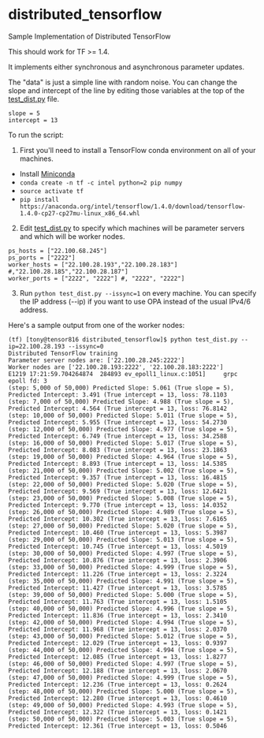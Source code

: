 # distributed_tensorflow
Sample Implementation of Distributed TensorFlow

This should work for TF >= 1.4.

It implements either synchronous and asynchronous parameter updates.

The "data" is just a simple line with random noise. You can change the slope and intercept of the line by editing those variables at the top of the [test_dist.py](https://github.com/mas-dse-greina/distributed_tensorflow/blob/master/test_dist.py) file.

```
slope = 5
intercept = 13
```

To run the script:
1. First you'll need to install a TensorFlow conda environment on all of your machines.
+ Install [Miniconda](https://conda.io/miniconda.html)
+ `conda create -n tf -c intel python=2 pip numpy`
+ `source activate tf`
+ `pip install https://anaconda.org/intel/tensorflow/1.4.0/download/tensorflow-1.4.0-cp27-cp27mu-linux_x86_64.whl`
2. Edit [test_dist.py](https://github.com/mas-dse-greina/distributed_tensorflow/blob/master/test_dist.py) to specify which machines will be parameter servers and which will be worker nodes.
```
ps_hosts = ["22.100.68.245"]
ps_ports = ["2222"]
worker_hosts = ["22.100.28.193","22.100.28.183"] #,"22.100.28.185","22.100.28.187"]
worker_ports = ["2222", "2222"] #, "2222", "2222"]
```
3. Run `python test_dist.py --issync=1` on every machine. You can specify the IP address (--ip) if you want to use OPA instead of the usual IPv4/6 address.

Here's a sample output from one of the worker nodes:
```
(tf) [tony@tensor816 distributed_tensorflow]$ python test_dist.py --ip=22.100.28.193 --issync=0
Distributed TensorFlow training
Parameter server nodes are: ['22.100.28.245:2222']
Worker nodes are ['22.100.28.193:2222', '22.100.28.183:2222']
E1219 17:21:59.704264874  284893 ev_epoll1_linux.c:1051]     grpc epoll fd: 3
(step: 5,000 of 50,000) Predicted Slope: 5.061 (True slope = 5), Predicted Intercept: 3.491 (True intercept = 13, loss: 78.1103
(step: 7,000 of 50,000) Predicted Slope: 4.988 (True slope = 5), Predicted Intercept: 4.564 (True intercept = 13, loss: 76.8142
(step: 10,000 of 50,000) Predicted Slope: 5.011 (True slope = 5), Predicted Intercept: 5.955 (True intercept = 13, loss: 54.2730
(step: 12,000 of 50,000) Predicted Slope: 4.977 (True slope = 5), Predicted Intercept: 6.749 (True intercept = 13, loss: 34.2588
(step: 16,000 of 50,000) Predicted Slope: 5.017 (True slope = 5), Predicted Intercept: 8.083 (True intercept = 13, loss: 23.1863
(step: 19,000 of 50,000) Predicted Slope: 4.964 (True slope = 5), Predicted Intercept: 8.893 (True intercept = 13, loss: 14.5385
(step: 21,000 of 50,000) Predicted Slope: 5.002 (True slope = 5), Predicted Intercept: 9.357 (True intercept = 13, loss: 16.4815
(step: 22,000 of 50,000) Predicted Slope: 5.020 (True slope = 5), Predicted Intercept: 9.569 (True intercept = 13, loss: 12.6421
(step: 23,000 of 50,000) Predicted Slope: 5.008 (True slope = 5), Predicted Intercept: 9.770 (True intercept = 13, loss: 14.0352
(step: 26,000 of 50,000) Predicted Slope: 4.989 (True slope = 5), Predicted Intercept: 10.302 (True intercept = 13, loss: 7.6165
(step: 27,000 of 50,000) Predicted Slope: 5.020 (True slope = 5), Predicted Intercept: 10.460 (True intercept = 13, loss: 5.3987
(step: 29,000 of 50,000) Predicted Slope: 5.013 (True slope = 5), Predicted Intercept: 10.745 (True intercept = 13, loss: 4.5019
(step: 30,000 of 50,000) Predicted Slope: 4.997 (True slope = 5), Predicted Intercept: 10.876 (True intercept = 13, loss: 2.3906
(step: 33,000 of 50,000) Predicted Slope: 4.999 (True slope = 5), Predicted Intercept: 11.226 (True intercept = 13, loss: 2.3224
(step: 35,000 of 50,000) Predicted Slope: 4.991 (True slope = 5), Predicted Intercept: 11.427 (True intercept = 13, loss: 3.5785
(step: 39,000 of 50,000) Predicted Slope: 5.000 (True slope = 5), Predicted Intercept: 11.763 (True intercept = 13, loss: 1.5105
(step: 40,000 of 50,000) Predicted Slope: 4.996 (True slope = 5), Predicted Intercept: 11.836 (True intercept = 13, loss: 2.3410
(step: 42,000 of 50,000) Predicted Slope: 4.994 (True slope = 5), Predicted Intercept: 11.968 (True intercept = 13, loss: 2.0370
(step: 43,000 of 50,000) Predicted Slope: 5.012 (True slope = 5), Predicted Intercept: 12.029 (True intercept = 13, loss: 0.9397
(step: 44,000 of 50,000) Predicted Slope: 4.994 (True slope = 5), Predicted Intercept: 12.085 (True intercept = 13, loss: 1.8277
(step: 46,000 of 50,000) Predicted Slope: 4.997 (True slope = 5), Predicted Intercept: 12.188 (True intercept = 13, loss: 2.0670
(step: 47,000 of 50,000) Predicted Slope: 4.999 (True slope = 5), Predicted Intercept: 12.236 (True intercept = 13, loss: 0.2624
(step: 48,000 of 50,000) Predicted Slope: 5.000 (True slope = 5), Predicted Intercept: 12.280 (True intercept = 13, loss: 0.4610
(step: 49,000 of 50,000) Predicted Slope: 4.993 (True slope = 5), Predicted Intercept: 12.322 (True intercept = 13, loss: 0.1421
(step: 50,000 of 50,000) Predicted Slope: 5.003 (True slope = 5), Predicted Intercept: 12.361 (True intercept = 13, loss: 0.5046
```
